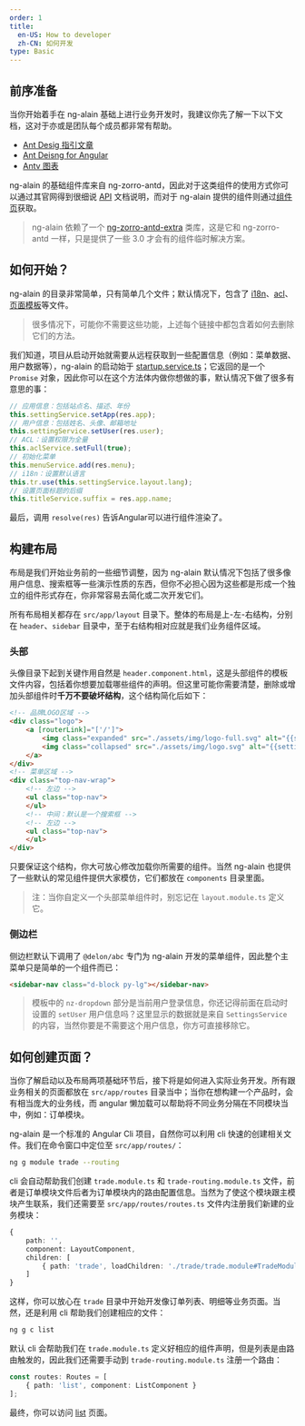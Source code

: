 ```yaml
---
order: 1
title:
  en-US: How to developer
  zh-CN: 如何开发
type: Basic
---
```


## 前序准备

当你开始着手在 ng-alain 基础上进行业务开发时，我建议你先了解一下以下文档，这对于亦或是团队每个成员都非常有帮助。

+ [Ant Desig 指引文章](https://ant.design/docs/spec/introduce-cn)
+ [Ant Deisng for Angular](https://ng.ant.design/docs/angular/introduce)
+ [Antv 图表](https://antv.alipay.com/zh-cn/index.html)

ng-alain 的基础组件库来自 ng-zorro-antd，因此对于这类组件的使用方式你可以通过其官网得到很细说 [API](https://ng.ant.design/) 文档说明，而对于 ng-alain 提供的组件则通过[组件页](/components)获取。

> ng-alain 依赖了一个 [ng-zorro-antd-extra](https://cipchk.github.io/ng-zorro-antd-extra/) 类库，这是它和 ng-zorro-antd 一样，只是提供了一些 3.0 才会有的组件临时解决方案。

## 如何开始？

ng-alain 的目录非常简单，只有简单几个文件；默认情况下，包含了 [i18n](/docs/i18n)、[acl](/docs/acl)、[页面模板](/docs/template)等文件。

> 很多情况下，可能你不需要这些功能，上述每个链接中都包含着如何去删除它们的方法。

我们知道，项目从启动开始就需要从远程获取到一些配置信息（例如：菜单数据、用户数据等），ng-alain 的启动始于 [startup.service.ts](https://github.com/cipchk/ng-alain/blob/0.2.0/src/app/core/services/startup.service.ts)；它返回的是一个 `Promise` 对象，因此你可以在这个方法体内做你想做的事，默认情况下做了很多有意思的事：

```ts
// 应用信息：包括站点名、描述、年份
this.settingService.setApp(res.app);
// 用户信息：包括姓名、头像、邮箱地址
this.settingService.setUser(res.user);
// ACL：设置权限为全量
this.aclService.setFull(true);
// 初始化菜单
this.menuService.add(res.menu);
// i18n：设置默认语言
this.tr.use(this.settingService.layout.lang);
// 设置页面标题的后缀
this.titleService.suffix = res.app.name;
```

最后，调用 `resolve(res)` 告诉Angular可以进行组件渲染了。

## 构建布局

布局是我们开始业务前的一些细节调整，因为 ng-alain 默认情况下包括了很多像用户信息、搜索框等一些演示性质的东西，但你不必担心因为这些都是形成一个独立的组件形式存在，你非常容易去简化或二次开发它们。

所有布局相关都存在 `src/app/layout` 目录下。整体的布局是上-左-右结构，分别在 `header`、`sidebar` 目录中，至于右结构相对应就是我们业务组件区域。

### 头部

头像目录下起到关键作用自然是 `header.component.html`，这是头部组件的模板文件内容，包括着你想要加载哪些组件的声明。但这里可能你需要清楚，删除或增加头部组件时**千万不要破坏结构**，这个结构简化后如下：

```html
<!-- 品牌LOGO区域 -->
<div class="logo">
    <a [routerLink]="['/']">
        <img class="expanded" src="./assets/img/logo-full.svg" alt="{{settings.app.name}}" style="max-height:40px;" />
        <img class="collapsed" src="./assets/img/logo.svg" alt="{{settings.app.name}}" style="max-height:30px;" />
    </a>
</div>
<!-- 菜单区域 -->
<div class="top-nav-wrap">
    <!-- 左边 -->
    <ul class="top-nav">
    </ul>
    <!-- 中间：默认是一个搜索框 -->
    <!-- 左边 -->
    <ul class="top-nav">
    </ul>
</div>
```

只要保证这个结构，你大可放心修改加载你所需要的组件。当然 ng-alain 也提供了一些默认的常见组件提供大家模仿，它们都放在 `components` 目录里面。

> 注：当你自定义一个头部菜单组件时，别忘记在 `layout.module.ts` 定义它。

### 侧边栏

侧边栏默认下调用了 `@delon/abc` 专门为 ng-alain 开发的菜单组件，因此整个主菜单只是简单的一个组件而已：

```html
<sidebar-nav class="d-block py-lg"></sidebar-nav>
```

> 模板中的 `nz-dropdown` 部分是当前用户登录信息，你还记得前面在启动时设置的 `setUser` 用户信息吗？这里显示的数据就是来自 `SettingsService` 的内容，当然你要是不需要这个用户信息，你方可直接移除它。

## 如何创建页面？

当你了解启动以及布局两项基础环节后，接下将是如何进入实际业务开发。所有跟业务相关的页面都放在 `src/app/routes` 目录当中；当你在想构建一个产品时，会有相当庞大的业务线，而 angular 懒加载可以帮助将不同业务分隔在不同模块当中，例如：订单模块。

ng-alain 是一个标准的 Angular Cli 项目，自然你可以利用 cli 快速的创建相关文件。我们在命令窗口中定位至 `src/app/routes/`：

```bash
ng g module trade --routing
```

cli 会自动帮助我们创建 `trade.module.ts` 和 `trade-routing.module.ts` 文件，前者是订单模块文件后者为订单模块内的路由配置信息。当然为了使这个模块跟主模块产生联系，我们还需要至 `src/app/routes/routes.ts` 文件内注册我们新建的业务模块：

```ts
{
    path: '',
    component: LayoutComponent,
    children: [
        { path: 'trade', loadChildren: './trade/trade.module#TradeModule' }
    ]
}
```

这样，你可以放心在 `trade` 目录中开始开发像订单列表、明细等业务页面。当然，还是利用 cli 帮助我们创建相应的文件：

```bash
ng g c list
```

默认 cli 会帮助我们在 `trade.module.ts` 定义好相应的组件声明，但是列表是由路由触发的，因此我们还需要手动到 `trade-routing.module.ts` 注册一个路由：

```ts
const routes: Routes = [
    { path: 'list', component: ListComponent }
];
```

最终，你可以访问 [list](http://localhost:4200/#/trade/list) 页面。
